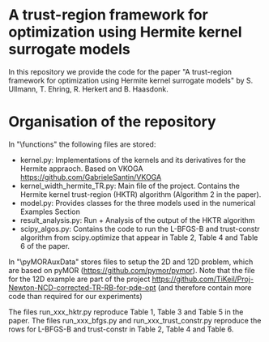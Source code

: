 # A trust-region framework for optimization using Hermite kernel surrogate models
In this repository we provide the code for the paper "A trust-region framework for optimization using Hermite kernel surrogate models" by S. Ullmann, T. Ehring, R. Herkert and B. Haasdonk.

# Organisation of the repository
In "\functions" the following files are stored:
- kernel.py: Implementations of the kernels and its derivatives for the Hermite appraoch. Based on VKOGA https://github.com/GabrieleSantin/VKOGA
- kernel_width_hermite_TR.py: Main file of the project. Contains the Hermite kernel trust-region (HKTR) algorithm (Algorithm 2 in the paper). 
- model.py: Provides classes for the three models used in the numerical Examples Section
- result_analysis.py: Run + Analysis of the output of the HKTR algorithm
- scipy_algos.py: Contains the code to run the L-BFGS-B and trust-constr algorithm from scipy.optimize that appear in Table 2, Table 4 and Table 6 of the paper. 

In "\pyMORAuxData" stores files to setup the 2D and 12D problem, which are based on pyMOR (https://github.com/pymor/pymor). Note that the file for the 12D example are part of the project https://github.com/TiKeil/Proj-Newton-NCD-corrected-TR-RB-for-pde-opt (and therefore contain more code than required for our experiments)

The files run_xxx_hktr.py reproduce Table 1, Table 3 and Table 5 in the paper. The files run_xxx_bfgs.py and run_xxx_trust_constr.py reproduce the rows for L-BFGS-B and trust-constr in Table 2, Table 4 and Table 6. 